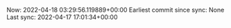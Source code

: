 Now: 2022-04-18 03:29:56.119889+00:00 Earliest commit since sync: None Last sync: 2022-04-17 17:01:34+00:00
